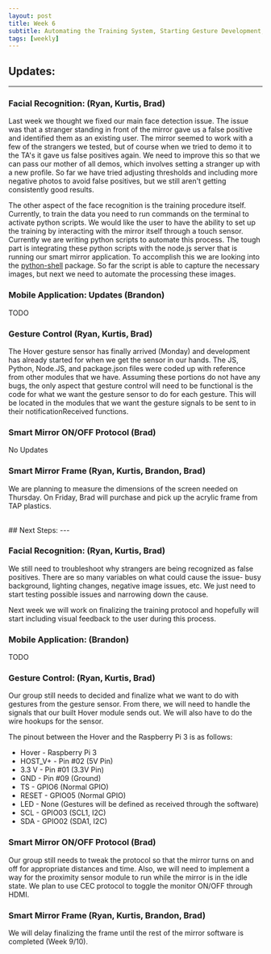 ```yaml
---
layout: post
title: Week 6
subtitle: Automating the Training System, Starting Gesture Development, Continuing the Web App
tags: [weekly]
---
```


## Updates:
---

### Facial Recognition: (Ryan, Kurtis, Brad)
Last week we thought we fixed our main face detection issue. The issue was that a stranger standing in front of the mirror gave us a false positive and identified them as an existing user. The mirror seemed to work with a few of the strangers we tested, but of course when we tried to demo it to the TA's it gave us false positives again. We need to improve this so that we can pass our mother of all demos, which involves setting a stranger up with a new profile.
So far we have tried adjusting thresholds and including more negative photos to avoid false positives, but we still aren't getting consistently good results.

The other aspect of the face recognition is the training procedure itself. Currently, to train the data you need to run commands on the terminal to activate python scripts. We would like the user to have the ability to set up the training by interacting with the mirror itself through a touch sensor. Currently we are writing python scripts to automate this process. The tough part is integrating these python scripts with the node.js server that is running our smart mirror application. To accomplish this we are looking into the [python-shell](https://www.npmjs.com/package/python-shell) package. So far the script is able to capture the necessary images, but next we need to automate the processing these images.

### Mobile Application: Updates (Brandon)
TODO

### Gesture Control (Ryan, Kurtis, Brad)
The Hover gesture sensor has finally arrived (Monday) and development has already started for when we get the sensor in our hands. The JS, Python, Node.JS, and package.json files were coded up with reference from other modules that we have. Assuming these portions do not have any bugs, the only aspect that gesture control will need to be functional is the code for what we want the gesture sensor to do for each gesture. This will be located in the modules that we want the gesture signals to be sent to in their notificationReceived functions.

### Smart Mirror ON/OFF Protocol (Brad)
No Updates

### Smart Mirror Frame (Ryan, Kurtis, Brandon, Brad)
We are planning to measure the dimensions of the screen needed on Thursday. On Friday, Brad will purchase and pick up the acrylic frame from TAP plastics.

<br>
## Next Steps:
---

### Facial Recognition: (Ryan, Kurtis, Brad)
We still need to troubleshoot why strangers are being recognized as false positives. There are so many variables on what could cause the issue- busy background, lighting changes, negative image issues, etc. We just need to start testing possible issues and narrowing down the cause.

Next week we will work on finalizing the training protocol and hopefully will start including visual feedback to the user during this process.

### Mobile Application: (Brandon)
TODO 

### Gesture Control: (Ryan, Kurtis, Brad)
Our group still needs to decided and finalize what we want to do with gestures from the gesture sensor. From there, we will need to handle the signals that our built Hover module sends out. We will also have to do the wire hookups for the sensor.

The pinout between the Hover and the Raspberry Pi 3 is as follows:
* Hover - Raspberry Pi 3
* HOST_V+ - Pin #02 (5V Pin)
* 3.3 V - Pin #01 (3.3V Pin)
* GND - Pin #09 (Ground)
* TS - GPIO6 (Normal GPIO)
* RESET - GPIO05 (Normal GPIO)
* LED - None (Gestures will be defined as received through the software)
* SCL - GPIO03 (SCL1, I2C)
* SDA - GPIO02 (SDA1, I2C)

### Smart Mirror ON/OFF Protocol (Brad)
Our group still needs to tweak the protocol so that the mirror turns on and off for appropriate distances and time. Also, we will need to implement a way for the proximity sensor module to run while the mirror is in the idle state. We plan to use CEC protocol to toggle the monitor ON/OFF through HDMI.

### Smart Mirror Frame (Ryan, Kurtis, Brandon, Brad)
We will delay finalizing the frame until the rest of the mirror software is completed (Week 9/10).
